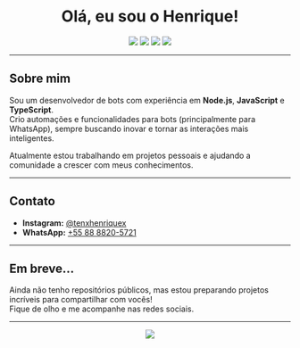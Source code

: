 <h1 align="center">Olá, eu sou o Henrique!</h1>

<p align="center">
  <img src="https://img.shields.io/badge/Dev%20de-Bots-blue?style=flat-square" />
  <img src="https://img.shields.io/badge/Node.js-339933?style=flat-square&logo=node.js&logoColor=white" />
  <img src="https://img.shields.io/badge/JavaScript-F7DF1E?style=flat-square&logo=javascript&logoColor=black" />
  <img src="https://img.shields.io/badge/TypeScript-3178C6?style=flat-square&logo=typescript&logoColor=white" />
</p>

---

## Sobre mim

Sou um desenvolvedor de bots com experiência em **Node.js**, **JavaScript** e **TypeScript**.  
Crio automações e funcionalidades para bots (principalmente para WhatsApp), sempre buscando inovar e tornar as interações mais inteligentes.

Atualmente estou trabalhando em projetos pessoais e ajudando a comunidade a crescer com meus conhecimentos.

---

## Contato

- **Instagram:** [@tenxhenriquex](https://www.instagram.com/tenxhenriquex)  
- **WhatsApp:** [+55 88 8820-5721](https://wa.me/558888205721)

---

## Em breve...

Ainda não tenho repositórios públicos, mas estou preparando projetos incríveis para compartilhar com vocês!  
Fique de olho e me acompanhe nas redes sociais.

---

<p align="center">
  <img src="https://github-readme-stats.vercel.app/api?username=Henryquex&show_icons=true&theme=tokyonight" />
</p>